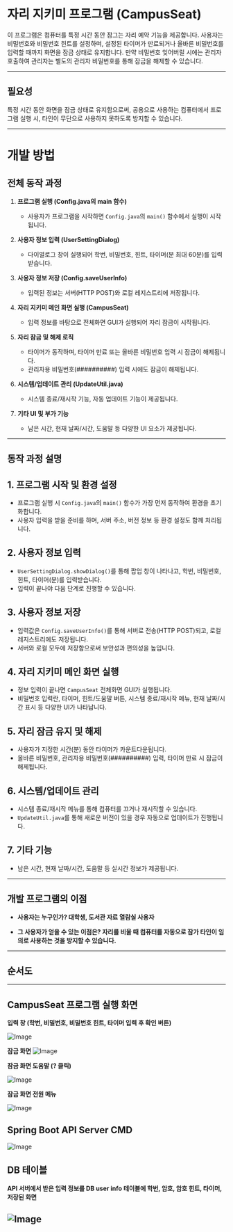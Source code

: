 # 자리 지키미 프로그램 (CampusSeat)
이 프로그램은 컴퓨터를 특정 시간 동안 잠그는 자리 예약 기능을 제공합니다. 사용자는 비밀번호와 비밀번호 힌트를 설정하며, 설정된 타이머가 만료되거나 올바른 비밀번호를 입력할 때까지 화면을 잠금 상태로 유지합니다. 만약 비밀번호 잊어버릴 시에는 관리자 호출하여 관리자는 별도의 관리자 비밀번호를 통해 잠금을 해제할 수 있습니다.

---
## 필요성  
특정 시간 동안 화면을 잠금 상태로 유지함으로써, 공용으로 사용하는 컴퓨터에서 프로그램 실행 시, 타인이 무단으로 사용하지 못하도록 방지할 수 있습니다.

---
# 개발 방법
## 전체 동작 과정 
1. **프로그램 실행 (Config.java의 main 함수)**  
   - 사용자가 프로그램을 시작하면 `Config.java`의 `main()` 함수에서 실행이 시작됩니다.

2. **사용자 정보 입력 (UserSettingDialog)**  
   - 다이얼로그 창이 실행되어 학번, 비밀번호, 힌트, 타이머(분 최대 60분)를 입력받습니다.

3. **사용자 정보 저장 (Config.saveUserInfo)**  
   - 입력된 정보는 서버(HTTP POST)와 로컬 레지스트리에 저장됩니다.

4. **자리 지키미 메인 화면 실행 (CampusSeat)**  
   - 입력 정보를 바탕으로 전체화면 GUI가 실행되어 자리 잠금이 시작됩니다.

5. **자리 잠금 및 해제 로직**  
   - 타이머가 동작하며, 타이머 만료 또는 올바른 비밀번호 입력 시 잠금이 해제됩니다.
   - 관리자용 비밀번호(##########) 입력 시에도 잠금이 해제됩니다.

6. **시스템/업데이트 관리 (UpdateUtil.java)**  
   - 시스템 종료/재시작 기능, 자동 업데이트 기능이 제공됩니다.

7. **기타 UI 및 부가 기능**  
   - 남은 시간, 현재 날짜/시간, 도움말 등 다양한 UI 요소가 제공됩니다.
---
## 동작 과정 설명
## 1. 프로그램 시작 및 환경 설정

- 프로그램 실행 시 `Config.java`의 `main()` 함수가 가장 먼저 동작하여 환경을 초기화합니다.
- 사용자 입력을 받을 준비를 하며, 서버 주소, 버전 정보 등 환경 설정도 함께 처리됩니다.

## 2. 사용자 정보 입력

- `UserSettingDialog.showDialog()`를 통해 팝업 창이 나타나고, 학번, 비밀번호, 힌트, 타이머(분)를 입력받습니다.
- 입력이 끝나야 다음 단계로 진행할 수 있습니다.

## 3. 사용자 정보 저장

- 입력값은 `Config.saveUserInfo()`를 통해 서버로 전송(HTTP POST)되고, 로컬 레지스트리에도 저장됩니다.
- 서버와 로컬 모두에 저장함으로써 보안성과 편의성을 높입니다.

## 4. 자리 지키미 메인 화면 실행

- 정보 입력이 끝나면 `CampusSeat` 전체화면 GUI가 실행됩니다.
- 비밀번호 입력란, 타이머, 힌트/도움말 버튼, 시스템 종료/재시작 메뉴, 현재 날짜/시간 표시 등 다양한 UI가 나타납니다.

## 5. 자리 잠금 유지 및 해제

- 사용자가 지정한 시간(분) 동안 타이머가 카운트다운됩니다.
- 올바른 비밀번호, 관리자용 비밀번호(##########) 입력, 타이머 만료 시 잠금이 해제됩니다.

## 6. 시스템/업데이트 관리

- 시스템 종료/재시작 메뉴를 통해 컴퓨터를 끄거나 재시작할 수 있습니다.
- `UpdateUtil.java`를 통해 새로운 버전이 있을 경우 자동으로 업데이트가 진행됩니다.

## 7. 기타 기능

- 남은 시간, 현재 날짜/시간, 도움말 등 실시간 정보가 제공됩니다.

---
## 개발 프로그램의 이점
- **사용자는 누구인가?
대학생, 도서관 자료 열람실 사용자**

- **그 사용자가 얻을 수 있는 이점은?
자리를 비울 때 컴퓨터를 자동으로 잠가 타인이 임의로 사용하는 것을 방지할 수 있습니다.**

--- 
## 순서도

---
## CampusSeat 프로그램 실행 화면
**입력 창 (학번, 비밀번호, 비밀번호 힌트, 타이머 입력 후 확인 버튼)**

![Image](https://github.com/user-attachments/assets/db54ac1f-c0b0-4c94-8326-a212cc7147ec)

**잠금 화면**
![Image](https://github.com/user-attachments/assets/faa1a63b-f9b8-4303-9aed-cb9596a077ec)

**잠금 화면 도움말 (? 클릭)**

![Image](https://github.com/user-attachments/assets/8b823953-94a7-418a-a57a-46e81153f81b)

**잠금 화면 전원 메뉴**

![Image](https://github.com/user-attachments/assets/29a17977-e4f4-4555-95ab-04b9d5b2e2c0)
## Spring Boot API Server CMD 
![Image](https://github.com/user-attachments/assets/9107dc6e-6bf7-4cbc-85a3-e8fe54d7461c)

## DB 테이블
**API 서버에서 받은 입력 정보를 DB user info 테이블에 학번, 암호, 암호 힌트, 타이머, 저장된 화면**

![Image](https://github.com/user-attachments/assets/53261ab3-a059-485f-9471-579cda436f96)
---

[^1]: 

[^2]: 
